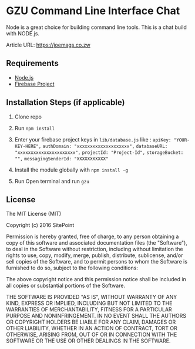 # GZU Command Line Interface Chat

Node is a great choice for building command line tools. 
This is a chat build with NODE.js.

Article URL: https://joemags.co.zw

## Requirements

* [Node.js](http://nodejs.org/)
* [Firebase Project](https://console.firebase.google.com)

## Installation Steps (if applicable)

1. Clone repo
2. Run `npm install`
3. Enter your firebase project keys in `lib/database.js` like :
        `apiKey: "YOUR-KEY-HERE",`
            `authDomain: "xxxxxxxxxxxxxxxxxxxx",`
            `databaseURL: "xxxxxxxxxxxxxxxxxxxxxx",`
            `projectId: "Project-Id",`
            `storageBucket: "",`
            `messagingSenderId: "XXXXXXXXXXX"`
4. Install the module globally with `npm install -g`

5. Run Open terminal and run `gzu`

## License

The MIT License (MIT)

Copyright (c) 2016 SitePoint

Permission is hereby granted, free of charge, to any person obtaining a copy of this software and associated documentation files (the "Software"), to deal in the Software without restriction, including without limitation the rights to use, copy, modify, merge, publish, distribute, sublicense, and/or sell copies of the Software, and to permit persons to whom the Software is furnished to do so, subject to the following conditions:

The above copyright notice and this permission notice shall be included in all copies or substantial portions of the Software.

THE SOFTWARE IS PROVIDED "AS IS", WITHOUT WARRANTY OF ANY KIND, EXPRESS OR IMPLIED, INCLUDING BUT NOT LIMITED TO THE WARRANTIES OF MERCHANTABILITY, FITNESS FOR A PARTICULAR PURPOSE AND NONINFRINGEMENT. IN NO EVENT SHALL THE AUTHORS OR COPYRIGHT HOLDERS BE LIABLE FOR ANY CLAIM, DAMAGES OR OTHER LIABILITY, WHETHER IN AN ACTION OF CONTRACT, TORT OR OTHERWISE, ARISING FROM, OUT OF OR IN CONNECTION WITH THE SOFTWARE OR THE USE OR OTHER DEALINGS IN THE SOFTWARE.